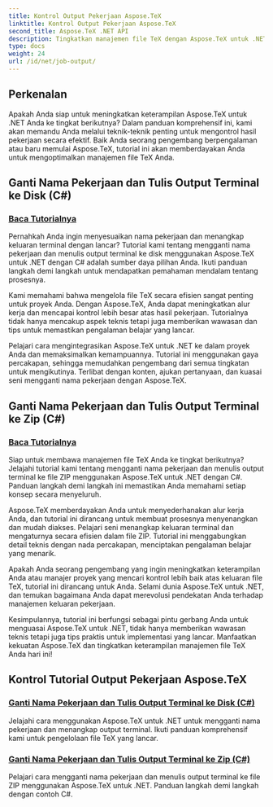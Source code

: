 ```yaml
---
title: Kontrol Output Pekerjaan Aspose.TeX
linktitle: Kontrol Output Pekerjaan Aspose.TeX
second_title: Aspose.TeX .NET API
description: Tingkatkan manajemen file TeX dengan Aspose.TeX untuk .NET. Pelajari cara mengganti nama pekerjaan dan menangkap keluaran terminal dengan mudah menggunakan C# dengan panduan langkah demi langkah kami.
type: docs
weight: 24
url: /id/net/job-output/
---
```


## Perkenalan

Apakah Anda siap untuk meningkatkan keterampilan Aspose.TeX untuk .NET Anda ke tingkat berikutnya? Dalam panduan komprehensif ini, kami akan memandu Anda melalui teknik-teknik penting untuk mengontrol hasil pekerjaan secara efektif. Baik Anda seorang pengembang berpengalaman atau baru memulai Aspose.TeX, tutorial ini akan memberdayakan Anda untuk mengoptimalkan manajemen file TeX Anda.

## Ganti Nama Pekerjaan dan Tulis Output Terminal ke Disk (C#)
### [Baca Tutorialnya](./override-job-name-disk-output-csharp/)

Pernahkah Anda ingin menyesuaikan nama pekerjaan dan menangkap keluaran terminal dengan lancar? Tutorial kami tentang mengganti nama pekerjaan dan menulis output terminal ke disk menggunakan Aspose.TeX untuk .NET dengan C# adalah sumber daya pilihan Anda. Ikuti panduan langkah demi langkah untuk mendapatkan pemahaman mendalam tentang prosesnya.

Kami memahami bahwa mengelola file TeX secara efisien sangat penting untuk proyek Anda. Dengan Aspose.TeX, Anda dapat meningkatkan alur kerja dan mencapai kontrol lebih besar atas hasil pekerjaan. Tutorialnya tidak hanya mencakup aspek teknis tetapi juga memberikan wawasan dan tips untuk memastikan pengalaman belajar yang lancar.

Pelajari cara mengintegrasikan Aspose.TeX untuk .NET ke dalam proyek Anda dan memaksimalkan kemampuannya. Tutorial ini menggunakan gaya percakapan, sehingga memudahkan pengembang dari semua tingkatan untuk mengikutinya. Terlibat dengan konten, ajukan pertanyaan, dan kuasai seni mengganti nama pekerjaan dengan Aspose.TeX.

## Ganti Nama Pekerjaan dan Tulis Output Terminal ke Zip (C#)
### [Baca Tutorialnya](./override-job-name-zip-output-csharp/)

Siap untuk membawa manajemen file TeX Anda ke tingkat berikutnya? Jelajahi tutorial kami tentang mengganti nama pekerjaan dan menulis output terminal ke file ZIP menggunakan Aspose.TeX untuk .NET dengan C#. Panduan langkah demi langkah ini memastikan Anda memahami setiap konsep secara menyeluruh.

Aspose.TeX memberdayakan Anda untuk menyederhanakan alur kerja Anda, dan tutorial ini dirancang untuk membuat prosesnya menyenangkan dan mudah diakses. Pelajari seni menangkap keluaran terminal dan mengaturnya secara efisien dalam file ZIP. Tutorial ini menggabungkan detail teknis dengan nada percakapan, menciptakan pengalaman belajar yang menarik.

Apakah Anda seorang pengembang yang ingin meningkatkan keterampilan Anda atau manajer proyek yang mencari kontrol lebih baik atas keluaran file TeX, tutorial ini dirancang untuk Anda. Selami dunia Aspose.TeX untuk .NET, dan temukan bagaimana Anda dapat merevolusi pendekatan Anda terhadap manajemen keluaran pekerjaan.

Kesimpulannya, tutorial ini berfungsi sebagai pintu gerbang Anda untuk menguasai Aspose.TeX untuk .NET, tidak hanya memberikan wawasan teknis tetapi juga tips praktis untuk implementasi yang lancar. Manfaatkan kekuatan Aspose.TeX dan tingkatkan keterampilan manajemen file TeX Anda hari ini!
## Kontrol Tutorial Output Pekerjaan Aspose.TeX
### [Ganti Nama Pekerjaan dan Tulis Output Terminal ke Disk (C#)](./override-job-name-disk-output-csharp/)
Jelajahi cara menggunakan Aspose.TeX untuk .NET untuk mengganti nama pekerjaan dan menangkap output terminal. Ikuti panduan komprehensif kami untuk pengelolaan file TeX yang lancar.
### [Ganti Nama Pekerjaan dan Tulis Output Terminal ke Zip (C#)](./override-job-name-zip-output-csharp/)
Pelajari cara mengganti nama pekerjaan dan menulis output terminal ke file ZIP menggunakan Aspose.TeX untuk .NET. Panduan langkah demi langkah dengan contoh C#.